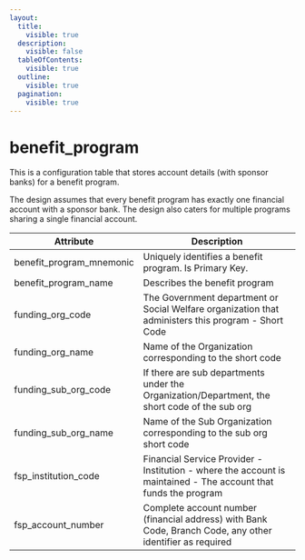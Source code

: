 ```yaml
---
layout:
  title:
    visible: true
  description:
    visible: false
  tableOfContents:
    visible: true
  outline:
    visible: true
  pagination:
    visible: true
---
```


# benefit\_program

This is a configuration table that stores account details (with sponsor banks) for a benefit program.&#x20;

The design assumes that every benefit program has exactly one financial account with a sponsor bank. The design also caters for multiple programs sharing a single financial account.



| Attribute                  | Description                                                                                                     |
| -------------------------- | --------------------------------------------------------------------------------------------------------------- |
| benefit\_program\_mnemonic | Uniquely identifies a benefit program. Is Primary Key.                                                          |
| benefit\_program\_name     | Describes the benefit program                                                                                   |
| funding\_org\_code         | The Government department or Social Welfare organization that administers this program - Short Code             |
| funding\_org\_name         | Name of the Organization corresponding to the short code                                                        |
| funding\_sub\_org\_code    | If there are sub departments under the Organization/Department, the short code of the sub org                   |
| funding\_sub\_org\_name    | Name of the Sub Organization corresponding to the sub org short code                                            |
| fsp\_institution\_code     | Financial Service Provider - Institution - where the account is maintained - The account that funds the program |
| fsp\_account\_number       | Complete account number (financial address) with Bank Code,  Branch Code, any other identifier as required      |
